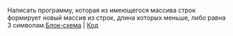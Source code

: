 Написать программу, которая из имеющегося массива строк формирует новый массив из строк, длина которых меньше, либо равна 3 символам.[Блок-схема](task/scheme.drawio) | [Код](task/Program.cs) 